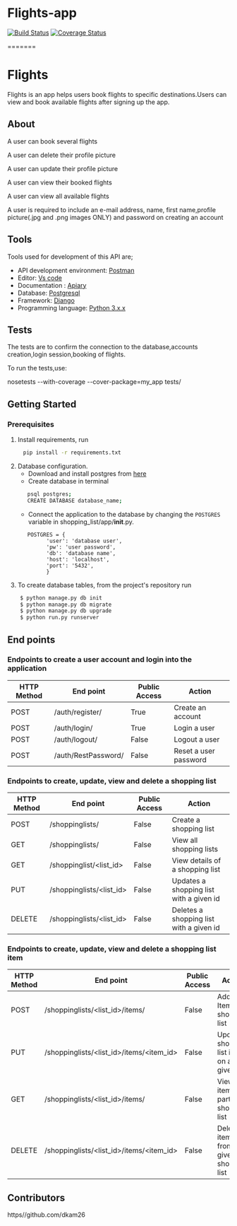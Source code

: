 

# Flights-app
[![Build Status](https://travis-ci.org/dkam26/Flights-app.svg?branch=master)](https://travis-ci.org/dkam26/Flights-app)
[![Coverage Status](https://coveralls.io/repos/github/dkam26/Flights-app/badge.svg?branch=master)](https://coveralls.io/github/dkam26/Flights-app?branch=master)

=======
# Flights
Flights is an app helps users book flights to specific destinations.Users can view and book available flights after signing up the app.

## About
A user can book several flights

A user can delete their profile picture

A user can update their profile picture

A user can view their booked flights

A user can view all available flights

A user is required to include an e-mail address, name, first name,profile picture(.jpg and .png images ONLY) and password on creating an account



## Tools
Tools used for development of this API are;
- API development environment: [Postman](https://www.getpostman.com)
- Editor: [Vs code](https://code.visualstudio.com)
- Documentation : [Apiary](https://apiary.io/)
- Database: [Postgresql](https://www.postgresql.org)
- Framework: [Django](https://www.django-rest-framework.org/)
- Programming language: [Python 3.x.x](https://docs.python.org/3/)

## Tests

The tests are to confirm the connection to the database,accounts creation,login session,booking of flights.

To run the tests,use:

nosetests --with-coverage --cover-package=my_app tests/


## Getting Started

### Prerequisites
1. Install requirements, run
```sh
     pip install -r requirements.txt
```
2. Database configuration.
   - Download and install postgres from [here](https://www.postgresql.org/download/)
   - Create database in terminal
   ```sh
      psql postgres;
      CREATE DATABASE database_name;
   ```
   - Connect the application to the database by changing the ``` POSTGRES ``` variable in shopping_list/app/__init__.py.
   ```
      POSTGRES = {
            'user': 'database user',
            'pw': 'user password',
            'db': 'database name',
            'host': 'localhost',
            'port': '5432',
            }
   ```
3. To create database tables, from the project's repository run
```sh
    $ python manage.py db init
    $ python manage.py db migrate
    $ python manage.py db upgrade
    $ python run.py runserver
 ```

## End points
### Endpoints to create a user account and login into the application
HTTP Method|End point | Public Access|Action
-----------|----------|--------------|------
POST | /auth/register/ | True | Create an account
POST | /auth/login/ | True | Login a user
POST | /auth/logout/ | False | Logout a user
POST | /auth/RestPassword/ | False | Reset a user password

### Endpoints to create, update, view and delete a shopping list
HTTP Method|End point | Public Access|Action
-----------|----------|--------------|------
POST | /shoppinglists/ | False | Create a shopping list
GET | /shoppinglists/ | False | View all shopping lists
GET | /shoppinglist/<list_id> | False | View details of a shopping list
PUT | /shoppinglists/<list_id> | False | Updates a shopping list with a given id
DELETE | /shoppinglists/<list_id> | False | Deletes a shopping list with a given id

### Endpoints to create, update, view and delete a shopping list item
HTTP Method|End point | Public Access|Action
-----------|----------|--------------|------
POST | /shoppinglists/<list_id>/items/ | False | Add an Item to a shopping list
PUT | /shoppinglists/<list_id>/items/<item_id> | False | Update a shopping list item on a given list
GET | /shoppinglists/<list_id>/items/ | False | View items in a particular shopping list
DELETE | /shoppinglists/<list_id>/items/<item_id> | False | Delete an item from a given shopping list



## Contributors

https//github.com/dkam26



